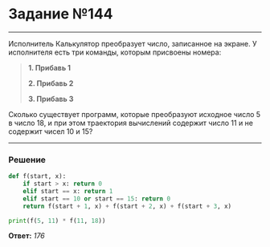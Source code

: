 # Задание №144

---

Исполнитель Калькулятор преобразует число, записанное на экране. У исполнителя есть три команды, которым присвоены номера:
> **1. Прибавь 1**
>
> **2. Прибавь 2**
>
> **3. Прибавь 3**

Сколько существует программ, которые преобразуют исходное число 5 в число 18, и при этом траектория вычислений содержит число 11 и не содержит чисел 10 и 15?

---

### Решение

```python
def f(start, x):
    if start > x: return 0
    elif start == x: return 1
    elif start == 10 or start == 15: return 0
    return f(start + 1, x) + f(start + 2, x) + f(start + 3, x)

print(f(5, 11) * f(11, 18))
```

**Ответ:** _176_